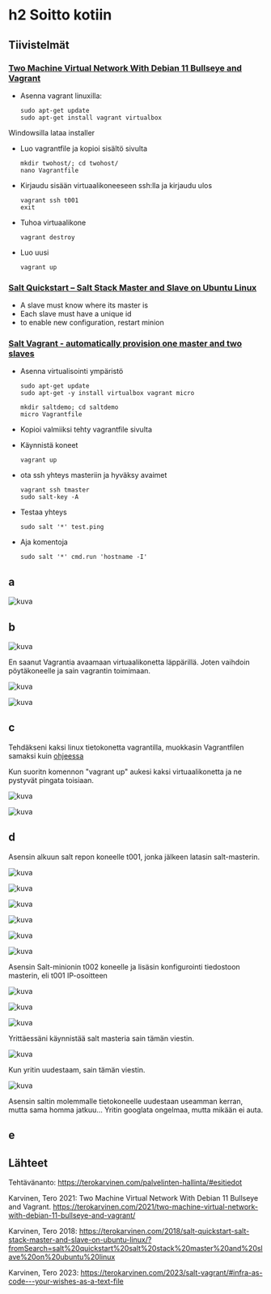 # h2 Soitto kotiin

## Tiivistelmät
### [Two Machine Virtual Network With Debian 11 Bullseye and Vagrant](https://terokarvinen.com/2021/two-machine-virtual-network-with-debian-11-bullseye-and-vagrant/)
- Asenna vagrant linuxilla:

      sudo apt-get update
      sudo apt-get install vagrant virtualbox
Windowsilla lataa installer

- Luo vagrantfile ja kopioi sisältö sivulta

      mkdir twohost/; cd twohost/
      nano Vagrantfile

- Kirjaudu sisään virtuaalikoneeseen ssh:lla ja kirjaudu ulos

      vagrant ssh t001
      exit

- Tuhoa virtuaalikone

      vagrant destroy

- Luo uusi

      vagrant up
  
### [Salt Quickstart – Salt Stack Master and Slave on Ubuntu Linux](https://terokarvinen.com/2018/salt-quickstart-salt-stack-master-and-slave-on-ubuntu-linuxfromSearch=salt%20quickstart%20salt%20stack%20master%20and%20slave%20on%20ubuntu%20linux)
- A slave must know where its master is
- Each slave must have a unique id
- to enable new configuration, restart minion
### [Salt Vagrant - automatically provision one master and two slaves](https://terokarvinen.com/2023/salt-vagrant/#infra-as-code---your-wishes-as-a-text-file)
- Asenna virtualisointi ympäristö

      sudo apt-get update
      sudo apt-get -y install virtualbox vagrant micro

      mkdir saltdemo; cd saltdemo
      micro Vagrantfile

- Kopioi valmiiksi tehty vagrantfile sivulta

- Käynnistä koneet

      vagrant up

- ota ssh yhteys masteriin ja hyväksy avaimet

      vagrant ssh tmaster
      sudo salt-key -A

- Testaa yhteys

      sudo salt '*' test.ping

- Aja komentoja

      sudo salt '*' cmd.run 'hostname -I'


## a
![kuva](https://github.com/user-attachments/assets/89db7d4e-e320-4d3b-8e89-4f4b56943d06)

## b 
![kuva](https://github.com/user-attachments/assets/bf1a6cd5-27dc-48eb-8984-b506e8282d92)

En saanut Vagrantia avaamaan virtuaalikonetta läppärillä. Joten vaihdoin pöytäkoneelle ja sain vagrantin toimimaan.

![kuva](https://github.com/user-attachments/assets/05716d94-c2e5-4d11-9f6a-20e8bc42e7d6)

![kuva](https://github.com/user-attachments/assets/78035d38-6bc2-4955-b2be-0eb095ce27fa)

## c 
Tehdäkseni kaksi linux tietokonetta vagrantilla, muokkasin Vagrantfilen samaksi kuin [ohjeessa](https://terokarvinen.com/2021/two-machine-virtual-network-with-debian-11-bullseye-and-vagrant/)

Kun suoritn komennon "vagrant up" aukesi kaksi virtuaalikonetta ja ne pystyvät pingata toisiaan.

![kuva](https://github.com/user-attachments/assets/94fdebc8-eafc-4376-8b00-da04fd6a80be)

![kuva](https://github.com/user-attachments/assets/e72f7161-c857-4cdd-b055-1a2886a0ba29)


## d 
Asensin alkuun salt repon koneelle t001, jonka jälkeen latasin salt-masterin.

![kuva](https://github.com/user-attachments/assets/ae14c59b-9b45-40c0-aac7-a34954f3239a)

![kuva](https://github.com/user-attachments/assets/5903391c-458d-4f6f-88a6-3908790a7c1a)

![kuva](https://github.com/user-attachments/assets/670bbd58-c7be-4422-a1a0-e8802eed30c8)

![kuva](https://github.com/user-attachments/assets/d9cf5120-7188-47b4-b888-305d09ccc7cc)

![kuva](https://github.com/user-attachments/assets/495620dd-5cb6-42d9-aa17-bd4e266c30ce)

![kuva](https://github.com/user-attachments/assets/5a3a3895-6403-4ec8-9fb7-96008d0dd2ae)


Asensin Salt-minionin t002 koneelle ja lisäsin konfigurointi tiedostoon masterin, eli t001 IP-osoitteen

![kuva](https://github.com/user-attachments/assets/8fee989d-2696-4665-bfbb-4d8920f94588)

![kuva](https://github.com/user-attachments/assets/95511cb3-5e9c-403f-b04e-2dc9db2f17ac)

![kuva](https://github.com/user-attachments/assets/e1c4d30e-b7a1-49d3-8167-886e2ac88482)

Yrittäessäni käynnistää salt masteria sain tämän viestin. 

![kuva](https://github.com/user-attachments/assets/8022c3ed-b039-4a4d-9ba2-f98707dae21f)

Kun yritin uudestaam, sain tämän viestin. 

![kuva](https://github.com/user-attachments/assets/ff72a1dd-9faa-47ab-bc85-00083e921864)

Asensin saltin molemmalle tietokoneelle uudestaan useamman kerran, mutta sama homma jatkuu... Yritin googlata ongelmaa, mutta mikään ei auta.
## e


## Lähteet

Tehtävänanto: https://terokarvinen.com/palvelinten-hallinta/#esitiedot

Karvinen, Tero 2021: Two Machine Virtual Network With Debian 11 Bullseye and Vagrant. https://terokarvinen.com/2021/two-machine-virtual-network-with-debian-11-bullseye-and-vagrant/

Karvinen, Tero 2018: https://terokarvinen.com/2018/salt-quickstart-salt-stack-master-and-slave-on-ubuntu-linux/?fromSearch=salt%20quickstart%20salt%20stack%20master%20and%20slave%20on%20ubuntu%20linux

Karvinen, Tero 2023: https://terokarvinen.com/2023/salt-vagrant/#infra-as-code---your-wishes-as-a-text-file

